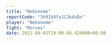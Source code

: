 ```yaml
---
title: "Nekonome"
reportCode: "3h91bXfaJC2k4vDn"
player: "Nekonome"
fight: "Moroes"
date: 2021-09-02T19:09:04.426000+00:00
---
```

